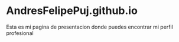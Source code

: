 # AndresFelipePuj.github.io
Esta es mi pagina de presentacion donde puedes encontrar mi perfil profesional
